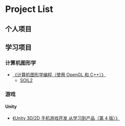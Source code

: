 # Project List

## 个人项目

## 学习项目

### 计算机图形学

- [《计算机图形学编程（使用 OpenGL 和 C++）》](https://github.com/yd0729/ISBN-978-1-683922-21-6.git)
  - [SOIL2](https://github.com/SpartanJ/SOIL2.git)

### 游戏

#### Unity

- [《Unity 3D/2D 手机游戏开发 从学习到产品（第 4 版）》](https://github.com/yd0729/ISBN-978-7-302-52581-3.git)
